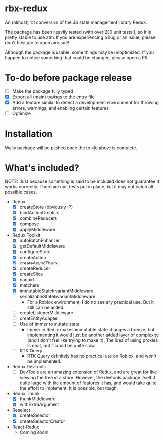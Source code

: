 # rbx-redux
An (almost) 1:1 conversion of the JS state management library Redux.

The package has been heavily tested (with over 200 unit tests!), so it is pretty stable to use atm. If you are experiencing a bug or an issue, please don't hesitate to open an issue!

Although the package is usable, some things may be unoptimized. If you happen to notice something that could be changed, please open a PR.

# To-do before package release
- [ ] Make the package fully typed
- [x] Export all (main) typings to the entry file
- [x] Add a feature similar to detect a development environment for throwing errors, warnings, and enabling certain features.
- [ ] Optimize

# Installation
Wally package will be pushed once the to-do above is complete.

# What's included?
NOTE: Just because something is said to be included does not guarantee it works correctly. There are unit tests put in place, but it may not catch all possible cases.

* Redux
    - [x] createStore (obviously :P)
    - [x] bindActionCreators
    - [x] combineReducers
    - [x] compose
    - [x] applyMiddleware

* Redux Toolkit
    - [x] autoBatchEnhancer
    - [x] getDefaultMiddleware
    - [x] configureStore
    - [x] createAction
    - [x] createAsyncThunk
    - [x] createReducer
    - [x] createSlice
    - [x] nanoid
    - [x] matchers
    - [x] immutableStateInvariantMiddleware
    - [ ] serializableStateInvariantMiddleware
        - For a Roblox environment, I do no see any practical use. But it still can be added.
    - [ ] createListenerMiddleware
    - [ ] creatEntityAdapter
    - [ ] Use of Immer to mutate state
        - Immer in Redux makes immutable state changes a breeze, but implementing it would just be another added layer of complexity (and I don't feel like
        trying to make it). The idea of using proxies is neat, but it could be quite slow. 
    - [ ] RTK Query
        - RTK Query definitely has no practical use on Roblox, and won't be implemented.

* Redux DevTools
    - [ ] DevTools are an amazing extension of Redux, and are great for live viewing the tree of a store. However, the devtools package itself it quite
    large with the amount of features it has, and would take quite the effort to implement. It is possible, but tough.

* Redux Thunk
    - [x] thunkMiddleware
    - [x] withExtraArgument

* Reselect
    - [x] createSelector
    - [x] createSelectorCreator

* React-Redux
    - Coming soon!
